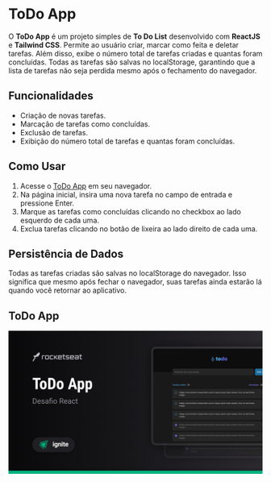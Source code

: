 # ToDo App

O **ToDo App** é um projeto simples de **To Do List** desenvolvido com **ReactJS** e **Tailwind CSS**. Permite ao usuário criar, marcar como feita e deletar tarefas. Além disso, exibe o número total de tarefas criadas e quantas foram concluídas. Todas as tarefas são salvas no localStorage, garantindo que a lista de tarefas não seja perdida mesmo após o fechamento do navegador.

## Funcionalidades

- Criação de novas tarefas.
- Marcação de tarefas como concluídas.
- Exclusão de tarefas.
- Exibição do número total de tarefas e quantas foram concluídas.

## Como Usar

1. Acesse o [ToDo App](https://to-do-list-0kira-vgl.vercel.app/) em seu navegador.
2. Na página inicial, insira uma nova tarefa no campo de entrada e pressione Enter.
3. Marque as tarefas como concluídas clicando no checkbox ao lado esquerdo de cada uma.
4. Exclua tarefas clicando no botão de lixeira ao lado direito de cada uma.

## Persistência de Dados

Todas as tarefas criadas são salvas no localStorage do navegador. Isso significa que mesmo após fechar o navegador, suas tarefas ainda estarão lá quando você retornar ao aplicativo.

## ToDo App

[![Interface do ToDo App](src/assets/ToDoInterface.png)](https://to-do-list-0kira-vgl.vercel.app/)
